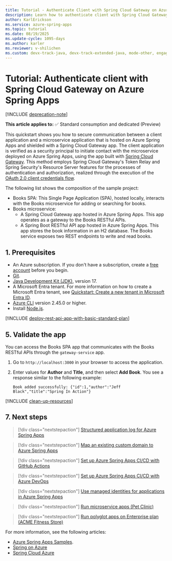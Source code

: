 ```yaml
---
title: Tutorial - Authenticate Client with Spring Cloud Gateway on Azure Spring Apps
description: Learn how to authenticate client with Spring Cloud Gateway on Azure Spring Apps.
author: KarlErickson
ms.service: azure-spring-apps
ms.topic: tutorial
ms.date: 08/19/2025
ms.update-cycle: 1095-days
ms.author: karler
ms.reviewer: v-shilichen
ms.custom: devx-track-java, devx-track-extended-java, mode-other, engagement-fy23
---
```


# Tutorial: Authenticate client with Spring Cloud Gateway on Azure Spring Apps

[!INCLUDE [deprecation-note](../includes/deprecation-note.md)]

**This article applies to:** ✅ Standard consumption and dedicated (Preview) 

This quickstart shows you how to secure communication between a client application and a microservice application that is hosted on Azure Spring Apps and shielded with a Spring Cloud Gateway app. The client application is verified as a security principal to initiate contact with the microservice deployed on Azure Spring Apps, using the app built with [Spring Cloud Gateway](https://docs.spring.io/spring-cloud-gateway/docs/current/reference/html/). This method employs Spring Cloud Gateway's Token Relay and Spring Security's Resource Server features for the processes of authentication and authorization, realized through the execution of the [OAuth 2.0 client credentials flow](/entra/identity-platform/v2-oauth2-client-creds-grant-flow).

The following list shows the composition of the sample project:

- Books SPA: This Single Page Application (SPA), hosted locally, interacts with the Books microservice for adding or searching for books.
- Books microservice:
  - A Spring Cloud Gateway app hosted in Azure Spring Apps. This app operates as a gateway to the Books RESTful APIs.
  - A Spring Boot RESTful API app hosted in Azure Spring Apps. This app stores the book information in an H2 database. The Books service exposes two REST endpoints to write and read books.

## 1. Prerequisites

- An Azure subscription. If you don't have a subscription, create a [free account](https://azure.microsoft.com/pricing/purchase-options/azure-account?cid=msft_learn) before you begin.
- [Git](https://git-scm.com/downloads).
- [Java Development Kit (JDK)](/java/azure/jdk/), version 17.
- A Microsoft Entra tenant. For more information on how to create a Microsoft Entra tenant, see [Quickstart: Create a new tenant in Microsoft Entra ID](/entra/fundamentals/create-new-tenant).
- [Azure CLI](/cli/azure/install-azure-cli) version 2.45.0 or higher.
- Install [Node.js](https://nodejs.org).

[!INCLUDE [deploy-rest-api-app-with-basic-standard-plan](includes/tutorial-authenticate-client-with-gateway/authenticate-client-with-gateway-consumption-plan.md)]

## 5. Validate the app

You can access the Books SPA app that communicates with the Books RESTful APIs through the `gateway-service` app.

1. Go to `http://localhost:3000` in your browser to access the application.

1. Enter values for **Author** and **Title**, and then select **Add Book**. You see a response similar to the following example:

   ```output
   Book added successfully: {"id":1,"author":"Jeff Black","title":"Spring In Action"}
   ```

[!INCLUDE [clean-up-resources](includes/tutorial-authenticate-client-with-gateway/clean-up-resources.md)]

## 7. Next steps

> [!div class="nextstepaction"]
> [Structured application log for Azure Spring Apps](../basic-standard/structured-app-log.md?toc=/azure/spring-apps/enterprise/toc.json&bc=/azure/spring-apps/enterprise/breadcrumb/toc.json)

> [!div class="nextstepaction"]
> [Map an existing custom domain to Azure Spring Apps](../basic-standard/how-to-custom-domain.md?toc=/azure/spring-apps/enterprise/toc.json&bc=/azure/spring-apps/enterprise/breadcrumb/toc.json)

> [!div class="nextstepaction"]
> [Set up Azure Spring Apps CI/CD with GitHub Actions](../basic-standard/how-to-github-actions.md?toc=/azure/spring-apps/enterprise/toc.json&bc=/azure/spring-apps/enterprise/breadcrumb/toc.json)

> [!div class="nextstepaction"]
> [Set up Azure Spring Apps CI/CD with Azure DevOps](../basic-standard/how-to-cicd.md?toc=/azure/spring-apps/enterprise/toc.json&bc=/azure/spring-apps/enterprise/breadcrumb/toc.json)

> [!div class="nextstepaction"]
> [Use managed identities for applications in Azure Spring Apps](../basic-standard/how-to-use-managed-identities.md?toc=/azure/spring-apps/enterprise/toc.json&bc=/azure/spring-apps/enterprise/breadcrumb/toc.json)

> [!div class="nextstepaction"]
> [Run microservice apps (Pet Clinic)](../basic-standard/quickstart-sample-app-introduction.md?toc=/azure/spring-apps/enterprise/toc.json&bc=/azure/spring-apps/enterprise/breadcrumb/toc.json)

> [!div class="nextstepaction"]
> [Run polyglot apps on Enterprise plan (ACME Fitness Store)](./quickstart-sample-app-acme-fitness-store-introduction.md)

For more information, see the following articles:

- [Azure Spring Apps Samples](https://github.com/Azure-Samples/azure-spring-apps-samples).
- [Spring on Azure](/azure/developer/java/spring/)
- [Spring Cloud Azure](/azure/developer/java/spring-framework/)
